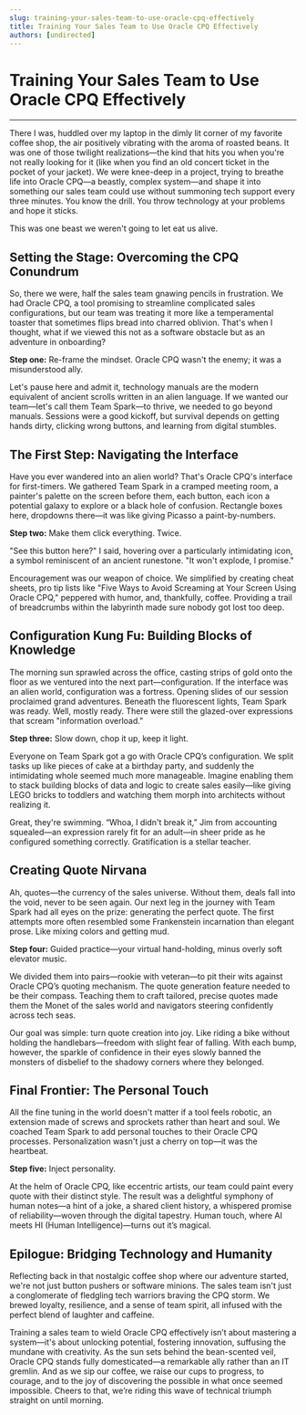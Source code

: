 ```yaml
---
slug: training-your-sales-team-to-use-oracle-cpq-effectively
title: Training Your Sales Team to Use Oracle CPQ Effectively
authors: [undirected]
---
```



# Training Your Sales Team to Use Oracle CPQ Effectively

---

There I was, huddled over my laptop in the dimly lit corner of my favorite coffee shop, the air positively vibrating with the aroma of roasted beans. It was one of those twilight realizations—the kind that hits you when you're not really looking for it (like when you find an old concert ticket in the pocket of your jacket). We were knee-deep in a project, trying to breathe life into Oracle CPQ—a beastly, complex system—and shape it into something our sales team could use without summoning tech support every three minutes. You know the drill. You throw technology at your problems and hope it sticks.

This was one beast we weren't going to let eat us alive. 

## Setting the Stage: Overcoming the CPQ Conundrum

So, there we were, half the sales team gnawing pencils in frustration. We had Oracle CPQ, a tool promising to streamline complicated sales configurations, but our team was treating it more like a temperamental toaster that sometimes flips bread into charred oblivion. That's when I thought, what if we viewed this not as a software obstacle but as an adventure in onboarding?

**Step one:** Re-frame the mindset. Oracle CPQ wasn't the enemy; it was a misunderstood ally.

Let's pause here and admit it, technology manuals are the modern equivalent of ancient scrolls written in an alien language. If we wanted our team—let's call them Team Spark—to thrive, we needed to go beyond manuals. Sessions were a good kickoff, but survival depends on getting hands dirty, clicking wrong buttons, and learning from digital stumbles.

## The First Step: Navigating the Interface

Have you ever wandered into an alien world? That's Oracle CPQ's interface for first-timers. We gathered Team Spark in a cramped meeting room, a painter's palette on the screen before them, each button, each icon a potential galaxy to explore or a black hole of confusion. Rectangle boxes here, dropdowns there—it was like giving Picasso a paint-by-numbers. 

**Step two:** Make them click everything. Twice.

"See this button here?" I said, hovering over a particularly intimidating icon, a symbol reminiscent of an ancient runestone. "It won't explode, I promise."

Encouragement was our weapon of choice. We simplified by creating cheat sheets, pro tip lists like "Five Ways to Avoid Screaming at Your Screen Using Oracle CPQ," peppered with humor, and, thankfully, coffee. Providing a trail of breadcrumbs within the labyrinth made sure nobody got lost too deep.

## Configuration Kung Fu: Building Blocks of Knowledge

The morning sun sprawled across the office, casting strips of gold onto the floor as we ventured into the next part—configuration. If the interface was an alien world, configuration was a fortress. Opening slides of our session proclaimed grand adventures. Beneath the fluorescent lights, Team Spark was ready. Well, mostly ready. There were still the glazed-over expressions that scream "information overload."

**Step three:** Slow down, chop it up, keep it light.

Everyone on Team Spark got a go with Oracle CPQ’s configuration. We split tasks up like pieces of cake at a birthday party, and suddenly the intimidating whole seemed much more manageable. Imagine enabling them to stack building blocks of data and logic to create sales easily—like giving LEGO bricks to toddlers and watching them morph into architects without realizing it.

Great, they're swimming. “Whoa, I didn't break it,” Jim from accounting squealed—an expression rarely fit for an adult—in sheer pride as he configured something correctly. Gratification is a stellar teacher.

## Creating Quote Nirvana

Ah, quotes—the currency of the sales universe. Without them, deals fall into the void, never to be seen again. Our next leg in the journey with Team Spark had all eyes on the prize: generating the perfect quote. The first attempts more often resembled some Frankenstein incarnation than elegant prose. Like mixing colors and getting mud.

**Step four:** Guided practice—your virtual hand-holding, minus overly soft elevator music.

We divided them into pairs—rookie with veteran—to pit their wits against Oracle CPQ’s quoting mechanism. The quote generation feature needed to be their compass. Teaching them to craft tailored, precise quotes made them the Monet of the sales world and navigators steering confidently across tech seas.

Our goal was simple: turn quote creation into joy. Like riding a bike without holding the handlebars—freedom with slight fear of falling. With each bump, however, the sparkle of confidence in their eyes slowly banned the monsters of disbelief to the shadowy corners where they belonged.

## Final Frontier: The Personal Touch

All the fine tuning in the world doesn't matter if a tool feels robotic, an extension made of screws and sprockets rather than heart and soul. We coached Team Spark to add personal touches to their Oracle CPQ processes. Personalization wasn't just a cherry on top—it was the heartbeat.

**Step five:** Inject personality.

At the helm of Oracle CPQ, like eccentric artists, our team could paint every quote with their distinct style. The result was a delightful symphony of human notes—a hint of a joke, a shared client history, a whispered promise of reliability—woven through the digital tapestry. Human touch, where AI meets HI (Human Intelligence)—turns out it’s magical.

## Epilogue: Bridging Technology and Humanity

Reflecting back in that nostalgic coffee shop where our adventure started, we're not just button pushers or software minions. The sales team isn't just a conglomerate of fledgling tech warriors braving the CPQ storm. We brewed loyalty, resilience, and a sense of team spirit, all infused with the perfect blend of laughter and caffeine.

Training a sales team to wield Oracle CPQ effectively isn’t about mastering a system—it's about unlocking potential, fostering innovation, suffusing the mundane with creativity. As the sun sets behind the bean-scented veil, Oracle CPQ stands fully domesticated—a remarkable ally rather than an IT gremlin. And as we sip our coffee, we raise our cups to progress, to courage, and to the joy of discovering the possible in what once seemed impossible. Cheers to that, we’re riding this wave of technical triumph straight on until morning.